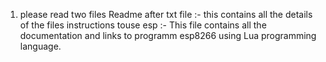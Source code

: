 1) please read two files 
 Readme after txt file :- this contains all the details of the files 
instructions touse esp :- This file contains all the documentation and links to programm esp8266  using Lua programming language.
			
